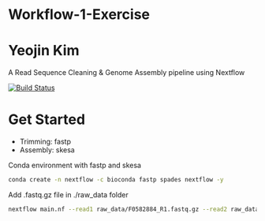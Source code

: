 
# Workflow-1-Exercise
# Yeojin Kim

A Read Sequence Cleaning & Genome Assembly pipeline using Nextflow

[![Build Status](https://travis-ci.org/joemccann/dillinger.svg?branch=master)](https://travis-ci.org/joemccann/dillinger)

# Get Started

- Trimming: fastp 
- Assembly: skesa

Conda environment with fastp and skesa

```sh
conda create -n nextflow -c bioconda fastp spades nextflow -y
```

Add .fastq.gz file in ./raw_data folder 

```sh
nextflow main.nf --read1 raw_data/F0582884_R1.fastq.gz --read2 raw_data/F0582884_R2.fastq.gz
```



